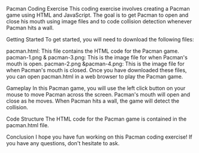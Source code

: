 Pacman Coding Exercise
This coding exercise involves creating a Pacman game using HTML and JavaScript. The goal is to get Pacman to open and close his mouth using image files and to code collision detection whenever Pacman hits a wall.

Getting Started
To get started, you will need to download the following files:

pacman.html: This file contains the HTML code for the Pacman game.
pacman-1.png & pacman-3.png: This is the image file for when Pacman's mouth is open.
pacman-2.png &pacman-4.png: This is the image file for when Pacman's mouth is closed.
Once you have downloaded these files, you can open pacman.html in a web browser to play the Pacman game.

Gameplay
In this Pacman game, you will use the left click button on your mouse to move Pacman across the screen. Pacman's mouth will open and close as he moves. When Pacman hits a wall, the game will detect the collision.

Code Structure
The HTML code for the Pacman game is contained in the pacman.html file. 


Conclusion
I hope you have fun working on this Pacman coding exercise! If you have any questions, don't hesitate to ask.
